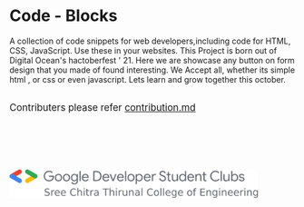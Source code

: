 # Code - Blocks

A collection of code snippets for web developers,including code for HTML, CSS, JavaScript. Use these in your websites. This Project is born out of Digital Ocean's hactoberfest ' 21.
Here we are showcase any button on form design that you made of found interesting. We Accept all, whether its simple html , or css or even javascript. Lets learn and grow together this october.
<br><br>

<big>Contributers please refer [contribution.md]("https://github.com/GDSCE-SCTCE/Code-Blocks/contribution.md")
</big>



<br><br><br><br><br>
<img src="assets/Color-Left Aligned.png" style="height:50px; width:auto;">
